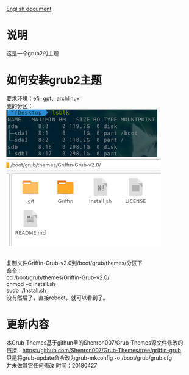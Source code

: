 [English document](README.md)

# 说明
这是一个grub2的主题

# 如何安装grub2主题
要求环境：efi+gpt、archlinux
<br />我的分区：
<br />
![001](picture/001.png)
![002](picture/002.png)

<br />复制文件Griffin-Grub-v2.0到/boot/grub/themes/分区下
<br />命令：
<br />cd /boot/grub/themes/Griffin-Grub-v2.0/
<br />chmod +x Install.sh
<br />sudo ./Install.sh
<br />没有然后了，直接reboot，就可以看到了。

# 更新内容
本Grub-Themes基于githun里的Shenron007/Grub-Themes源文件修改的
<br />链接：https://github.com/Shenron007/Grub-Themes/tree/griffin-grub
<br />只是将grub-update命令改为grub-mkconfig -o /boot/grub/grub.cfg
<br />并未做其它任何修改
时间：20180427
